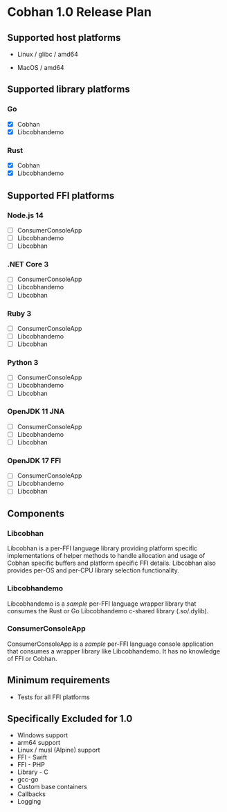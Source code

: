 # Cobhan 1.0 Release Plan

## Supported host platforms

* Linux / glibc / amd64

* MacOS / amd64

## Supported library platforms

### Go

- [x] Cobhan
- [x] Libcobhandemo

### Rust

- [x] Cobhan
- [x] Libcobhandemo

## Supported FFI platforms

### Node.js 14

- [ ] ConsumerConsoleApp
- [ ] Libcobhandemo
- [ ] Libcobhan

### .NET Core 3

- [ ] ConsumerConsoleApp
- [ ] Libcobhandemo
- [ ] Libcobhan

### Ruby 3

- [ ] ConsumerConsoleApp
- [ ] Libcobhandemo
- [ ] Libcobhan

### Python 3

- [ ] ConsumerConsoleApp
- [ ] Libcobhandemo
- [ ] Libcobhan

### OpenJDK 11 JNA

- [ ] ConsumerConsoleApp
- [ ] Libcobhandemo
- [ ] Libcobhan

### OpenJDK 17 FFI

- [ ] ConsumerConsoleApp
- [ ] Libcobhandemo
- [ ] Libcobhan

## Components

### Libcobhan

Libcobhan is a per-FFI language library providing platform specific implementations of helper methods to handle allocation and usage of Cobhan specific buffers and platform specific FFI details.  Libcobhan also provides per-OS and per-CPU library selection functionality.

### Libcobhandemo

Libcobhandemo is a *sample* per-FFI language wrapper library that consumes the Rust or Go Libcobhandemo c-shared library (.so/.dylib).

### ConsumerConsoleApp

ConsumerConsoleApp is a *sample* per-FFI language console application that consumes a wrapper library like Libcobhandemo.  It has no knowledge of FFI or Cobhan.

## Minimum requirements

* Tests for all FFI platforms

## Specifically Excluded for 1.0

* Windows support
* arm64 support
* Linux / musl (Alpine) support
* FFI - Swift
* FFI - PHP
* Library - C
* gcc-go
* Custom base containers
* Callbacks
* Logging

